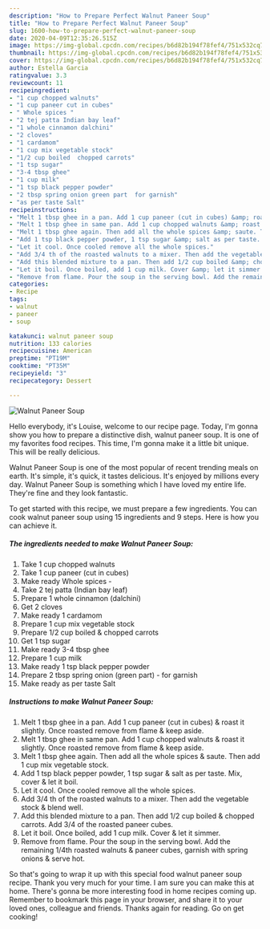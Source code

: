 ```yaml
---
description: "How to Prepare Perfect Walnut Paneer Soup"
title: "How to Prepare Perfect Walnut Paneer Soup"
slug: 1600-how-to-prepare-perfect-walnut-paneer-soup
date: 2020-04-09T12:35:26.515Z
image: https://img-global.cpcdn.com/recipes/b6d82b194f78fef4/751x532cq70/walnut-paneer-soup-recipe-main-photo.jpg
thumbnail: https://img-global.cpcdn.com/recipes/b6d82b194f78fef4/751x532cq70/walnut-paneer-soup-recipe-main-photo.jpg
cover: https://img-global.cpcdn.com/recipes/b6d82b194f78fef4/751x532cq70/walnut-paneer-soup-recipe-main-photo.jpg
author: Estella Garcia
ratingvalue: 3.3
reviewcount: 11
recipeingredient:
- "1 cup chopped walnuts"
- "1 cup paneer cut in cubes"
- " Whole spices "
- "2 tej patta Indian bay leaf"
- "1 whole cinnamon dalchini"
- "2 cloves"
- "1 cardamom"
- "1 cup mix vegetable stock"
- "1/2 cup boiled  chopped carrots"
- "1 tsp sugar"
- "3-4 tbsp ghee"
- "1 cup milk"
- "1 tsp black pepper powder"
- "2 tbsp spring onion green part  for garnish"
- "as per taste Salt"
recipeinstructions:
- "Melt 1 tbsp ghee in a pan. Add 1 cup paneer (cut in cubes) &amp; roast it slightly. Once roasted remove from flame &amp; keep aside."
- "Melt 1 tbsp ghee in same pan. Add 1 cup chopped walnuts &amp; roast it slightly. Once roasted remove from flame &amp; keep aside."
- "Melt 1 tbsp ghee again. Then add all the whole spices &amp; saute. Then add 1 cup mix vegetable stock."
- "Add 1 tsp black pepper powder, 1 tsp sugar &amp; salt as per taste. Mix, cover &amp; let it boil."
- "Let it cool. Once cooled remove all the whole spices."
- "Add 3/4 th of the roasted walnuts to a mixer. Then add the vegetable stock &amp; blend well."
- "Add this blended mixture to a pan. Then add 1/2 cup boiled &amp; chopped carrots. Add 3/4 of the roasted paneer cubes."
- "Let it boil. Once boiled, add 1 cup milk. Cover &amp; let it simmer."
- "Remove from flame. Pour the soup in the serving bowl. Add the remaining 1/4th roasted walnuts &amp; paneer cubes, garnish with spring onions &amp; serve hot."
categories:
- Recipe
tags:
- walnut
- paneer
- soup

katakunci: walnut paneer soup 
nutrition: 133 calories
recipecuisine: American
preptime: "PT19M"
cooktime: "PT35M"
recipeyield: "3"
recipecategory: Dessert

---
```



![Walnut Paneer Soup](https://img-global.cpcdn.com/recipes/b6d82b194f78fef4/751x532cq70/walnut-paneer-soup-recipe-main-photo.jpg)

Hello everybody, it's Louise, welcome to our recipe page. Today, I'm gonna show you how to prepare a distinctive dish, walnut paneer soup. It is one of my favorites food recipes. This time, I'm gonna make it a little bit unique. This will be really delicious.



Walnut Paneer Soup is one of the most popular of recent trending meals on earth. It's simple, it's quick, it tastes delicious. It's enjoyed by millions every day. Walnut Paneer Soup is something which I have loved my entire life. They're fine and they look fantastic.


To get started with this recipe, we must prepare a few ingredients. You can cook walnut paneer soup using 15 ingredients and 9 steps. Here is how you can achieve it.

<!--inarticleads1-->

##### The ingredients needed to make Walnut Paneer Soup:

1. Take 1 cup chopped walnuts
1. Take 1 cup paneer (cut in cubes)
1. Make ready  Whole spices -
1. Take 2 tej patta (Indian bay leaf)
1. Prepare 1 whole cinnamon (dalchini)
1. Get 2 cloves
1. Make ready 1 cardamom
1. Prepare 1 cup mix vegetable stock
1. Prepare 1/2 cup boiled &amp; chopped carrots
1. Get 1 tsp sugar
1. Make ready 3-4 tbsp ghee
1. Prepare 1 cup milk
1. Make ready 1 tsp black pepper powder
1. Prepare 2 tbsp spring onion (green part) - for garnish
1. Make ready as per taste Salt




<!--inarticleads2-->

##### Instructions to make Walnut Paneer Soup:

1. Melt 1 tbsp ghee in a pan. Add 1 cup paneer (cut in cubes) &amp; roast it slightly. Once roasted remove from flame &amp; keep aside.
1. Melt 1 tbsp ghee in same pan. Add 1 cup chopped walnuts &amp; roast it slightly. Once roasted remove from flame &amp; keep aside.
1. Melt 1 tbsp ghee again. Then add all the whole spices &amp; saute. Then add 1 cup mix vegetable stock.
1. Add 1 tsp black pepper powder, 1 tsp sugar &amp; salt as per taste. Mix, cover &amp; let it boil.
1. Let it cool. Once cooled remove all the whole spices.
1. Add 3/4 th of the roasted walnuts to a mixer. Then add the vegetable stock &amp; blend well.
1. Add this blended mixture to a pan. Then add 1/2 cup boiled &amp; chopped carrots. Add 3/4 of the roasted paneer cubes.
1. Let it boil. Once boiled, add 1 cup milk. Cover &amp; let it simmer.
1. Remove from flame. Pour the soup in the serving bowl. Add the remaining 1/4th roasted walnuts &amp; paneer cubes, garnish with spring onions &amp; serve hot.




So that's going to wrap it up with this special food walnut paneer soup recipe. Thank you very much for your time. I am sure you can make this at home. There's gonna be more interesting food in home recipes coming up. Remember to bookmark this page in your browser, and share it to your loved ones, colleague and friends. Thanks again for reading. Go on get cooking!
